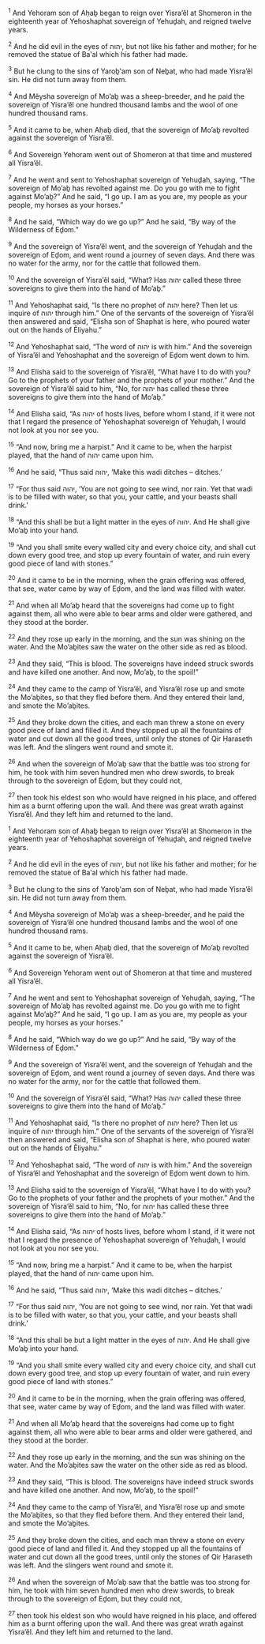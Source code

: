 <sup>1</sup> And Yehoram son of Aḥaḇ began to reign over Yisra’ĕl at Shomeron in the eighteenth year of Yehoshaphat sovereign of Yehuḏah, and reigned twelve years.

<sup>2</sup> And he did evil in the eyes of יהוה, but not like his father and mother; for he removed the statue of Ba‛al which his father had made.

<sup>3</sup> But he clung to the sins of Yaroḇ‛am son of Neḇat, who had made Yisra’ĕl sin. He did not turn away from them.

<sup>4</sup> And Mĕysha sovereign of Mo’aḇ was a sheep-breeder, and he paid the sovereign of Yisra’ĕl one hundred thousand lambs and the wool of one hundred thousand rams.

<sup>5</sup> And it came to be, when Aḥaḇ died, that the sovereign of Mo’aḇ revolted against the sovereign of Yisra’ĕl.

<sup>6</sup> And Sovereign Yehoram went out of Shomeron at that time and mustered all Yisra’ĕl.

<sup>7</sup> And he went and sent to Yehoshaphat sovereign of Yehuḏah, saying, “The sovereign of Mo’aḇ has revolted against me. Do you go with me to fight against Mo’aḇ?” And he said, “I go up. I am as you are, my people as your people, my horses as your horses.”

<sup>8</sup> And he said, “Which way do we go up?” And he said, “By way of the Wilderness of Eḏom.”

<sup>9</sup> And the sovereign of Yisra’ĕl went, and the sovereign of Yehuḏah and the sovereign of Eḏom, and went round a journey of seven days. And there was no water for the army, nor for the cattle that followed them.

<sup>10</sup> And the sovereign of Yisra’ĕl said, “What? Has יהוה called these three sovereigns to give them into the hand of Mo’aḇ.”

<sup>11</sup> And Yehoshaphat said, “Is there no prophet of יהוה here? Then let us inquire of יהוה through him.” One of the servants of the sovereign of Yisra’ĕl then answered and said, “Elisha son of Shaphat is here, who poured water out on the hands of Ĕliyahu.”

<sup>12</sup> And Yehoshaphat said, “The word of יהוה is with him.” And the sovereign of Yisra’ĕl and Yehoshaphat and the sovereign of Eḏom went down to him.

<sup>13</sup> And Elisha said to the sovereign of Yisra’ĕl, “What have I to do with you? Go to the prophets of your father and the prophets of your mother.” And the sovereign of Yisra’ĕl said to him, “No, for יהוה has called these three sovereigns to give them into the hand of Mo’aḇ.”

<sup>14</sup> And Elisha said, “As יהוה of hosts lives, before whom I stand, if it were not that I regard the presence of Yehoshaphat sovereign of Yehuḏah, I would not look at you nor see you.

<sup>15</sup> “And now, bring me a harpist.” And it came to be, when the harpist played, that the hand of יהוה came upon him.

<sup>16</sup> And he said, “Thus said יהוה, ‘Make this wadi ditches – ditches.’

<sup>17</sup> “For thus said יהוה, ‘You are not going to see wind, nor rain. Yet that wadi is to be filled with water, so that you, your cattle, and your beasts shall drink.’

<sup>18</sup> “And this shall be but a light matter in the eyes of יהוה. And He shall give Mo’aḇ into your hand.

<sup>19</sup> “And you shall smite every walled city and every choice city, and shall cut down every good tree, and stop up every fountain of water, and ruin every good piece of land with stones.”

<sup>20</sup> And it came to be in the morning, when the grain offering was offered, that see, water came by way of Eḏom, and the land was filled with water.

<sup>21</sup> And when all Mo’aḇ heard that the sovereigns had come up to fight against them, all who were able to bear arms and older were gathered, and they stood at the border.

<sup>22</sup> And they rose up early in the morning, and the sun was shining on the water. And the Mo’aḇites saw the water on the other side as red as blood.

<sup>23</sup> And they said, “This is blood. The sovereigns have indeed struck swords and have killed one another. And now, Mo’aḇ, to the spoil!”

<sup>24</sup> And they came to the camp of Yisra’ĕl, and Yisra’ĕl rose up and smote the Mo’aḇites, so that they fled before them. And they entered their land, and smote the Mo’aḇites.

<sup>25</sup> And they broke down the cities, and each man threw a stone on every good piece of land and filled it. And they stopped up all the fountains of water and cut down all the good trees, until only the stones of Qir Ḥaraseth was left. And the slingers went round and smote it.

<sup>26</sup> And when the sovereign of Mo’aḇ saw that the battle was too strong for him, he took with him seven hundred men who drew swords, to break through to the sovereign of Eḏom, but they could not,

<sup>27</sup> then took his eldest son who would have reigned in his place, and offered him as a burnt offering upon the wall. And there was great wrath against Yisra’ĕl. And they left him and returned to the land.

<sup>1</sup> And Yehoram son of Aḥaḇ began to reign over Yisra’ĕl at Shomeron in the eighteenth year of Yehoshaphat sovereign of Yehuḏah, and reigned twelve years.

<sup>2</sup> And he did evil in the eyes of יהוה, but not like his father and mother; for he removed the statue of Ba‛al which his father had made.

<sup>3</sup> But he clung to the sins of Yaroḇ‛am son of Neḇat, who had made Yisra’ĕl sin. He did not turn away from them.

<sup>4</sup> And Mĕysha sovereign of Mo’aḇ was a sheep-breeder, and he paid the sovereign of Yisra’ĕl one hundred thousand lambs and the wool of one hundred thousand rams.

<sup>5</sup> And it came to be, when Aḥaḇ died, that the sovereign of Mo’aḇ revolted against the sovereign of Yisra’ĕl.

<sup>6</sup> And Sovereign Yehoram went out of Shomeron at that time and mustered all Yisra’ĕl.

<sup>7</sup> And he went and sent to Yehoshaphat sovereign of Yehuḏah, saying, “The sovereign of Mo’aḇ has revolted against me. Do you go with me to fight against Mo’aḇ?” And he said, “I go up. I am as you are, my people as your people, my horses as your horses.”

<sup>8</sup> And he said, “Which way do we go up?” And he said, “By way of the Wilderness of Eḏom.”

<sup>9</sup> And the sovereign of Yisra’ĕl went, and the sovereign of Yehuḏah and the sovereign of Eḏom, and went round a journey of seven days. And there was no water for the army, nor for the cattle that followed them.

<sup>10</sup> And the sovereign of Yisra’ĕl said, “What? Has יהוה called these three sovereigns to give them into the hand of Mo’aḇ.”

<sup>11</sup> And Yehoshaphat said, “Is there no prophet of יהוה here? Then let us inquire of יהוה through him.” One of the servants of the sovereign of Yisra’ĕl then answered and said, “Elisha son of Shaphat is here, who poured water out on the hands of Ĕliyahu.”

<sup>12</sup> And Yehoshaphat said, “The word of יהוה is with him.” And the sovereign of Yisra’ĕl and Yehoshaphat and the sovereign of Eḏom went down to him.

<sup>13</sup> And Elisha said to the sovereign of Yisra’ĕl, “What have I to do with you? Go to the prophets of your father and the prophets of your mother.” And the sovereign of Yisra’ĕl said to him, “No, for יהוה has called these three sovereigns to give them into the hand of Mo’aḇ.”

<sup>14</sup> And Elisha said, “As יהוה of hosts lives, before whom I stand, if it were not that I regard the presence of Yehoshaphat sovereign of Yehuḏah, I would not look at you nor see you.

<sup>15</sup> “And now, bring me a harpist.” And it came to be, when the harpist played, that the hand of יהוה came upon him.

<sup>16</sup> And he said, “Thus said יהוה, ‘Make this wadi ditches – ditches.’

<sup>17</sup> “For thus said יהוה, ‘You are not going to see wind, nor rain. Yet that wadi is to be filled with water, so that you, your cattle, and your beasts shall drink.’

<sup>18</sup> “And this shall be but a light matter in the eyes of יהוה. And He shall give Mo’aḇ into your hand.

<sup>19</sup> “And you shall smite every walled city and every choice city, and shall cut down every good tree, and stop up every fountain of water, and ruin every good piece of land with stones.”

<sup>20</sup> And it came to be in the morning, when the grain offering was offered, that see, water came by way of Eḏom, and the land was filled with water.

<sup>21</sup> And when all Mo’aḇ heard that the sovereigns had come up to fight against them, all who were able to bear arms and older were gathered, and they stood at the border.

<sup>22</sup> And they rose up early in the morning, and the sun was shining on the water. And the Mo’aḇites saw the water on the other side as red as blood.

<sup>23</sup> And they said, “This is blood. The sovereigns have indeed struck swords and have killed one another. And now, Mo’aḇ, to the spoil!”

<sup>24</sup> And they came to the camp of Yisra’ĕl, and Yisra’ĕl rose up and smote the Mo’aḇites, so that they fled before them. And they entered their land, and smote the Mo’aḇites.

<sup>25</sup> And they broke down the cities, and each man threw a stone on every good piece of land and filled it. And they stopped up all the fountains of water and cut down all the good trees, until only the stones of Qir Ḥaraseth was left. And the slingers went round and smote it.

<sup>26</sup> And when the sovereign of Mo’aḇ saw that the battle was too strong for him, he took with him seven hundred men who drew swords, to break through to the sovereign of Eḏom, but they could not,

<sup>27</sup> then took his eldest son who would have reigned in his place, and offered him as a burnt offering upon the wall. And there was great wrath against Yisra’ĕl. And they left him and returned to the land.

